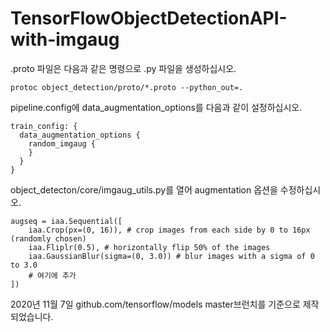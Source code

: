 # TensorFlowObjectDetectionAPI-with-imgaug

.proto 파일은 다음과 같은 명령으로 .py 파일을 생성하십시오.

`protoc object_detection/proto/*.proto --python_out=.`

pipeline.config에 data_augmentation_options를 다음과 같이 설정하십시오.
```
train_config: {
  data_augmentation_options {
    random_imgaug {
    }
  }
}
```

object_detecton/core/imgaug_utils.py를 열어 augmentation 옵션을 수정하십시오.
```
augseq = iaa.Sequential([
    iaa.Crop(px=(0, 16)), # crop images from each side by 0 to 16px (randomly chosen)
    iaa.Fliplr(0.5), # horizontally flip 50% of the images
    iaa.GaussianBlur(sigma=(0, 3.0)) # blur images with a sigma of 0 to 3.0
    # 여기에 추가
])
```

2020년 11월 7일 github.com/tensorflow/models master브런치를 기준으로 제작되었습니다.
